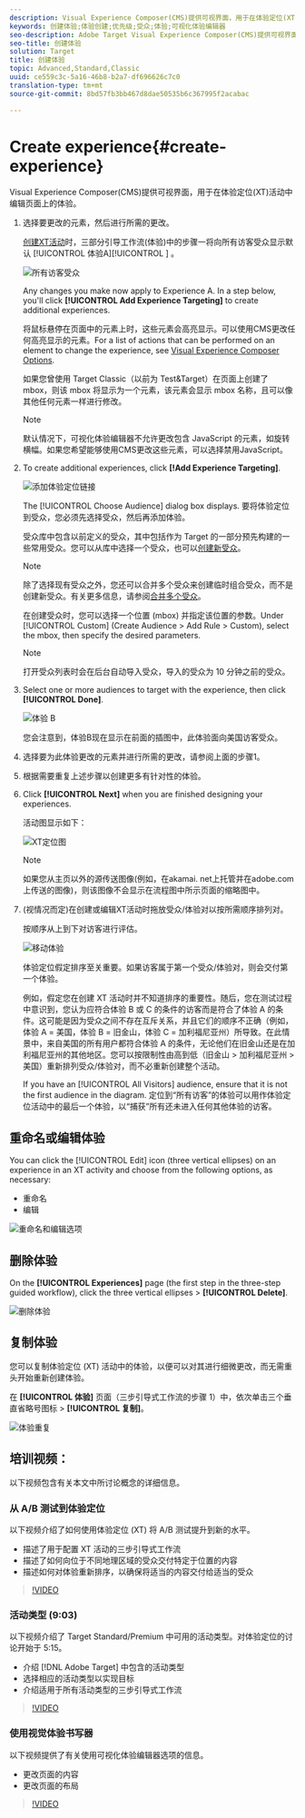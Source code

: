 ```yaml
---
description: Visual Experience Composer(CMS)提供可视界面，用于在体验定位(XT)活动中编辑页面上的体验。
keywords: 创建体验;体验创建;优先级;受众;体验;可视化体验编辑器
seo-description: Adobe Target Visual Experience Composer(CMS)提供可视界面，用于在体验定位(XT)活动中编辑页面上的体验。
seo-title: 创建体验
solution: Target
title: 创建体验
topic: Advanced,Standard,Classic
uuid: ce559c3c-5a16-46b8-b2a7-df696626c7c0
translation-type: tm+mt
source-git-commit: 8bd57fb3bb467d8dae50535b6c367995f2acabac

---
```



# Create experience{#create-experience}

Visual Experience Composer(CMS)提供可视界面，用于在体验定位(XT)活动中编辑页面上的体验。

1. 选择要更改的元素，然后进行所需的更改。

   [创建XT活动](/help/c-activities/t-experience-target/t-xt-create/xt-create.md)时，三部分引导工作流(体验)中的步骤一将向所有访客受众显示默认 [!UICONTROL 体验A][!UICONTROL ] 。

   ![所有访客受众](/help/c-activities/t-experience-target/t-xt-create/assets/all-visitors.png)

   Any changes you make now apply to Experience A. In a step below, you&#39;ll click **[!UICONTROL Add Experience Targeting]** to create additional experiences.

   将鼠标悬停在页面中的元素上时，这些元素会高亮显示。可以使用CMS更改任何高亮显示的元素。For a list of actions that can be performed on an element to change the experience, see [Visual Experience Composer Options](/help/c-experiences/c-visual-experience-composer/viztarget-options.md).

   如果您曾使用 Target Classic（以前为 Test&amp;Target）在页面上创建了 mbox，则该 mbox 将显示为一个元素，该元素会显示 mbox 名称，且可以像其他任何元素一样进行修改。

   >[!NOTE]
   >
   >默认情况下，可视化体验编辑器不允许更改包含 JavaScript 的元素，如旋转横幅。如果您希望能够使用CMS更改这些元素，可以选择禁用JavaScript。

1. To create additional experiences, click **[!Add Experience Targeting]**.

   ![添加体验定位链接](/help/c-activities/t-experience-target/t-xt-create/assets/add-experience-targeting.png)

   The [!UICONTROL Choose Audience] dialog box displays. 要将体验定位到受众，您必须先选择受众，然后再添加体验。

   受众库中包含以前定义的受众，其中包括作为 Target 的一部分预先构建的一些常用受众。您可以从库中选择一个受众，也可以[创建新受众](../../../c-target/c-audiences/audiences.md#concept_65BE870D290E412D8BBF557EEA67C271)。

   >[!NOTE]
   >
   >除了选择现有受众之外，您还可以合并多个受众来创建临时组合受众，而不是创建新受众。有关更多信息，请参阅[合并多个受众](../../../c-target/combining-multiple-audiences.md#concept_A7386F1EA4394BD2AB72399C225981E5)。

   在创建受众时，您可以选择一个位置 (mbox) 并指定该位置的参数。Under [!UICONTROL Custom] (Create Audience &gt; Add Rule &gt; Custom), select the mbox, then specify the desired parameters.

   >[!NOTE]
   >
   >打开受众列表时会在后台自动导入受众，导入的受众为 10 分钟之前的受众。

1. Select one or more audiences to target with the experience, then click **[!UICONTROL Done]**.

   ![体验 B](/help/c-activities/t-experience-target/t-xt-create/assets/experience-b.png)

   您会注意到，体验B现在显示在前面的插图中，此体验面向美国访客受众。

1. 选择要为此体验更改的元素并进行所需的更改，请参阅上面的步骤1。

1. 根据需要重复上述步骤以创建更多有针对性的体验。

1. Click **[!UICONTROL Next]** when you are finished designing your experiences.

   活动图显示如下：

   ![XT定位图](/help/c-activities/t-experience-target/t-xt-create/assets/xt_diagram-new.png)

   >[!NOTE]
   >
   >如果您从主页以外的源传送图像(例如，在akamai. net上托管并在adobe.com上传送的图像)，则该图像不会显示在流程图中所示页面的缩略图中。

1. (视情况而定)在创建或编辑XT活动时拖放受众/体验对以按所需顺序排列对。

   按顺序从上到下对访客进行评估。

   ![移动体验](/help/c-activities/t-experience-target/t-xt-create/assets/move_experiences-new.png)

   体验定位假定排序至关重要。如果访客属于第一个受众/体验对，则会交付第一个体验。

   例如，假定您在创建 XT 活动时并不知道排序的重要性。随后，您在测试过程中意识到，您认为应符合体验 B 或 C 的条件的访客而是符合了体验 A 的条件。这可能是因为受众之间不存在互斥关系，并且它们的顺序不正确（例如，体验 A = 美国，体验 B = 旧金山，体验 C = 加利福尼亚州）所导致。在此情景中，来自美国的所有用户都符合体验 A 的条件，无论他们在旧金山还是在加利福尼亚州的其他地区。您可以按限制性由高到低（旧金山 &gt; 加利福尼亚州 &gt; 美国）重新排列受众/体验对，而不必重新创建整个活动。

   If you have an [!UICONTROL All Visitors] audience, ensure that it is not the first audience in the diagram. 定位到“所有访客”的体验可以用作体验定位活动中的最后一个体验，以“捕获”所有还未进入任何其他体验的访客。

## 重命名或编辑体验

You can click the [!UICONTROL Edit] icon (three vertical ellipses) on an experience in an XT activity and choose from the following options, as necessary:

* 重命名
* 编辑

![重命名和编辑选项](/help/c-activities/t-experience-target/t-xt-create/assets/experience_edit-new.png)

## 删除体验

On the **[!UICONTROL Experiences]** page (the first step in the three-step guided workflow), click the three vertical ellipses &gt; **[!UICONTROL Delete]**.

![删除体验](/help/c-activities/t-experience-target/t-xt-create/assets/delete-experience.png)

## 复制体验

您可以复制体验定位 (XT) 活动中的体验，以便可以对其进行细微更改，而无需重头开始重新创建体验。

在 **[!UICONTROL 体验]** 页面（三步引导式工作流的步骤 1）中，依次单击三个垂直省略号图标 &gt; **[!UICONTROL 复制]**。

![体验重复](/help/c-activities/t-experience-target/t-xt-create/assets/duplicate_experience-new.png)

## 培训视频：

以下视频包含有关本文中所讨论概念的详细信息。

### 从 A/B 测试到体验定位

以下视频介绍了如何使用体验定位 (XT) 将 A/B 测试提升到新的水平。

* 描述了用于配置 XT 活动的三步引导式工作流
* 描述了如何向位于不同地理区域的受众交付特定于位置的内容
* 描述如何对体验重新排序，以确保将适当的内容交付给适当的受众

>[!VIDEO](https://video.tv.adobe.com/v/22418/?captions=chi_hans)

### 活动类型 (9:03)

以下视频介绍了 Target Standard/Premium 中可用的活动类型。对体验定位的讨论开始于 5:15。

* 介绍 [!DNL Adobe Target] 中包含的活动类型
* 选择相应的活动类型以实现目标
* 介绍适用于所有活动类型的三步引导式工作流

>[!VIDEO](https://video.tv.adobe.com/v/17386?captions=chi_hans)

### 使用视觉体验书写器

以下视频提供了有关使用可视化体验编辑器选项的信息。

* 更改页面的内容
* 更改页面的布局

>[!VIDEO](https://video.tv.adobe.com/v/17399?captions=chi_hans)